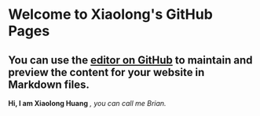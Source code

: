 # Welcome to Xiaolong's GitHub Pages

## You can use the [editor on GitHub](https://github.com/xilohuang/xilohuang.github.io/edit/main/index.md) to maintain and preview the content for your website in Markdown files.

**Hi, I am Xiaolong Huang** *, you can call me Brian.*


